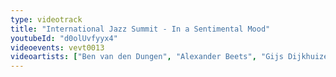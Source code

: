 ```yaml
---
type: videotrack
title: "International Jazz Summit - In a Sentimental Mood"
youtubeId: "d0olUvfyyx4"
videoevents: vevt0013
videoartists: ["Ben van den Dungen", "Alexander Beets", "Gijs Dijkhuizen", "Coh Mr. Saxman", "Peter Beets", "Karen﻿ Devroop", "Frans van Geest"]
---
```

